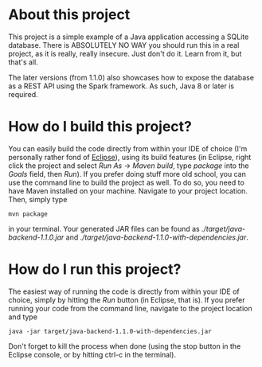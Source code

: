 # About this project

This project is a simple example of a Java application accessing a SQLite
database. There is ABSOLUTELY NO WAY you should run this in a real project, as
it is really, really insecure. Just don't do it. Learn from it, but that's all.

The later versions (from 1.1.0) also showcases how to expose the database as a
REST API using the Spark framework. As such, Java 8 or later is required.

# How do I build this project?

You can easily build the code directly from within your IDE of choice (I'm
personally rather fond of [Eclipse](http://www.eclipse.org)), using its build
features (in Eclipse, right click the project and select *Run As* ->
*Maven build*, type *package* into the *Goals* field, then *Run*). If you
prefer doing stuff more old school, you can use the command line to build the
project as well. To do so, you need to have Maven installed on your machine.
Navigate to your project location. Then, simply type

    mvn package

in your terminal. Your generated JAR files can be found as
*./target/java-backend-1.1.0.jar* and
*./target/java-backend-1.1.0-with-dependencies.jar*.

# How do I run this project?

The easiest way of running the code is directly from within your IDE of choice,
simply by hitting the *Run* button (in Eclipse, that is). If you prefer running
your code from the command line, navigate to the project location and type

    java -jar target/java-backend-1.1.0-with-dependencies.jar

Don't forget to kill the process when done (using the stop button in the
Eclipse console, or by hitting ctrl-c in the terminal).